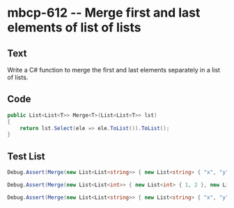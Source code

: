 # mbcp-612 -- Merge first and last elements of list of lists

## Text

Write a C# function to merge the first and last elements separately in a list of lists.

## Code

```csharp
public List<List<T>> Merge<T>(List<List<T>> lst)  
{  
    return lst.Select(ele => ele.ToList()).ToList();  
}
```

## Test List

```csharp
Debug.Assert(Merge(new List<List<string>> { new List<string> { "x", "y" }, new List<string> { "a", "b" }, new List<string> { "m", "n" } }).SequenceEqual(new List<List<string>> { new List<string> { "x", "a", "m" }, new List<string> { "y", "b", "n" } }));
```

```csharp
Debug.Assert(Merge(new List<List<int>> { new List<int> { 1, 2 }, new List<int> { 3, 4 }, new List<int> { 5, 6 }, new List<int> { 7, 8 } }) == new List<List<int>> { new List<int> { 1, 3, 5, 7 }, new List<int> { 2, 4, 6, 8 } });
```

```csharp
Debug.Assert(Merge(new List<List<string>> { new List<string> { "x", "y", "z" }, new List<string> { "a", "b", "c" }, new List<string> { "m", "n", "o" } }) == new List<List<string>> { new List<string> { "x", "a", "m" }, new List<string> { "y", "b", "n" }, new List<string> { "z", "c", "o" } });
```
